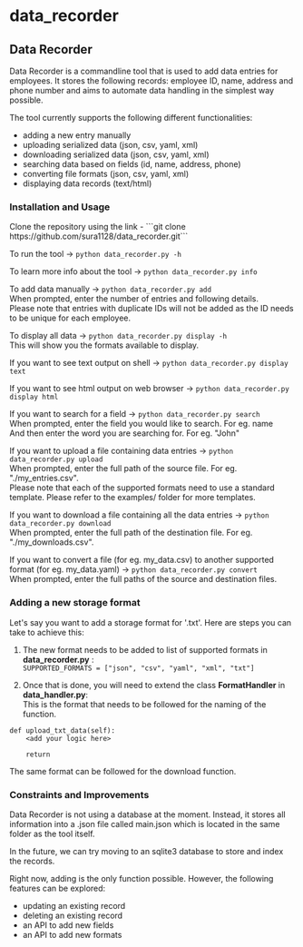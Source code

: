 # data_recorder

<h2> Data Recorder </h2>

<p>
Data Recorder is a commandline tool that is used to add data entries for employees.
It stores the following records: employee ID, name, address and phone number and aims
to automate data handling in the simplest way possible.

The tool currently supports the following different functionalities:
- adding a new entry manually
- uploading serialized data (json, csv, yaml, xml)
- downloading serialized data (json, csv, yaml, xml)
- searching data based on fields (id, name, address, phone)
- converting file formats (json, csv, yaml, xml)
- displaying data records (text/html)
</p>

<h3> Installation and Usage </h3>
Clone the repository using the link - 
```git clone https://github.com/sura1128/data_recorder.git```

To run the tool ->
 ```python data_recorder.py -h```

To learn more info about the tool ->
 ```python data_recorder.py info```

To add data manually ->
 ```python data_recorder.py add```
<br>When prompted, enter the number of entries and following details.
<br> Please note that entries with duplicate IDs will not be added as the ID needs to be unique for each employee.

To display all data -> 
 ```python data_recorder.py display -h```
<br>This will show you the formats available to display.

If you want to see text output on shell -> 
 ```python data_recorder.py display text```

If you want to see html output on web browser -> 
 ```python data_recorder.py display html```
 
If you want to search for a field ->
 ```python data_recorder.py search```
 <br> When prompted, enter the field you would like to search. For eg. name
 <br> And then enter the word you are searching for. For eg. "John"
 
 If you want to upload a file containing data entries ->
  ```python data_recorder.py upload```
 <br> When prompted, enter the full path of the source file. For eg. "./my_entries.csv".
 <br> Please note that each of the supported formats need to use a standard template. Please refer to the examples/ folder for more templates.
 
If you want to download a file containing all the data entries ->
  ```python data_recorder.py download```
<br> When prompted, enter the full path of the destination file. For eg. "./my_downloads.csv".

If you want to convert a file (for eg. my_data.csv) to another supported format (for eg. my_data.yaml) ->
 ```python data_recorder.py convert```
<br> When prompted, enter the full paths of the source and destination files.


<h3> Adding a new storage format </h3>
Let's say you want to add a storage format for '.txt'. Here are steps you can take to achieve this:<br>

1. The new format needs to be added to list of supported formats in <b>data_recorder.py</b> :<br>
   ``` SUPPORTED_FORMATS = ["json", "csv", "yaml", "xml", "txt"] ``` <br>
 
2. Once that is done, you will need to extend the class <b>FormatHandler</b> in <b>data_handler.py</b>: <br>
This is the format that needs to be followed for the naming of the function. <br>

``` 
def upload_txt_data(self):
    <add your logic here>
        
    return
 ```
 
The same format can be followed for the download function.


<h3> Constraints and Improvements </h3>
Data Recorder is not using a database at the moment. Instead, it stores all information
into a .json file called main.json which is located in the same folder as the tool itself.

In the future, we can try moving to an sqlite3 database to store and index the records.

Right now, adding is the only function possible. However, the following features can be explored:
- updating an existing record
- deleting an existing record
- an API to add new fields
- an API to add new formats
